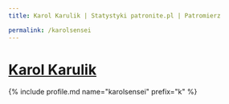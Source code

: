 ```yaml
---
title: Karol Karulik | Statystyki patronite.pl | Patromierz

permalink: /karolsensei
---
```


# [Karol Karulik](https://patronite.pl/karolsensei)

{% include profile.md name="karolsensei" prefix="k" %}
